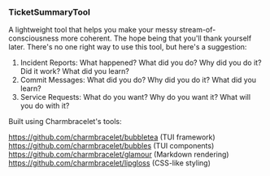 ### TicketSummaryTool
A lightweight tool that helps you make your messy stream-of-consciousness more coherent.
The hope being that you'll thank yourself later.
There's no one right way to use this tool, but here's a suggestion:
1. Incident Reports: What happened? What did you do? Why did you do it? Did it work? What did you learn?
2. Commit Messages: What did you do? Why did you do it? What did you learn?
3. Service Requests: What do you want? Why do you want it? What will you do with it?

Built using Charmbracelet's tools:

https://github.com/charmbracelet/bubbletea (TUI framework)
https://github.com/charmbracelet/bubbles (TUI components)
https://github.com/charmbracelet/glamour (Markdown rendering)
https://github.com/charmbracelet/lipgloss (CSS-like styling)
